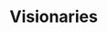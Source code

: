 <!--
 * @Author: Echooooo-zhn haonanZHONG17@outlook.com
 * @Date: 2022-06-24 11:35:25
 * @LastEditors: Echooooo-zhn haonanZHONG17@outlook.com
 * @LastEditTime: 2022-06-24 11:35:42
 * @FilePath: \Visionaries\backend\README.md
 * @Description: 这是默认设置,请设置`customMade`, 打开koroFileHeader查看配置 进行设置: https://github.com/OBKoro1/koro1FileHeader/wiki/%E9%85%8D%E7%BD%AE
-->
# Visionaries